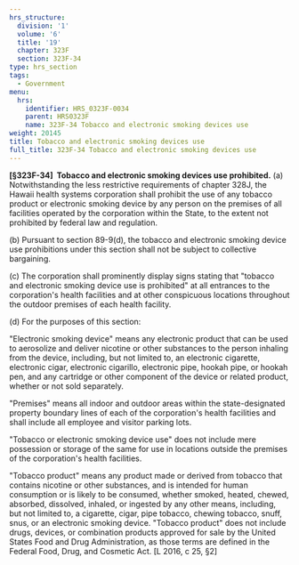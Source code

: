 ```yaml
---
hrs_structure:
  division: '1'
  volume: '6'
  title: '19'
  chapter: 323F
  section: 323F-34
type: hrs_section
tags:
  - Government
menu:
  hrs:
    identifier: HRS_0323F-0034
    parent: HRS0323F
    name: 323F-34 Tobacco and electronic smoking devices use
weight: 20145
title: Tobacco and electronic smoking devices use
full_title: 323F-34 Tobacco and electronic smoking devices use
---
```

**[§323F-34]  Tobacco and electronic smoking devices use prohibited.** (a) Notwithstanding the less restrictive requirements of chapter 328J, the Hawaii health systems corporation shall prohibit the use of any tobacco product or electronic smoking device by any person on the premises of all facilities operated by the corporation within the State, to the extent not prohibited by federal law and regulation.

(b) Pursuant to section 89-9(d), the tobacco and electronic smoking device use prohibitions under this section shall not be subject to collective bargaining.

(c) The corporation shall prominently display signs stating that "tobacco and electronic smoking device use is prohibited" at all entrances to the corporation's health facilities and at other conspicuous locations throughout the outdoor premises of each health facility.

(d) For the purposes of this section:

"Electronic smoking device" means any electronic product that can be used to aerosolize and deliver nicotine or other substances to the person inhaling from the device, including, but not limited to, an electronic cigarette, electronic cigar, electronic cigarillo, electronic pipe, hookah pipe, or hookah pen, and any cartridge or other component of the device or related product, whether or not sold separately.

"Premises" means all indoor and outdoor areas within the state-designated property boundary lines of each of the corporation's health facilities and shall include all employee and visitor parking lots.

"Tobacco or electronic smoking device use" does not include mere possession or storage of the same for use in locations outside the premises of the corporation's health facilities.

"Tobacco product" means any product made or derived from tobacco that contains nicotine or other substances, and is intended for human consumption or is likely to be consumed, whether smoked, heated, chewed, absorbed, dissolved, inhaled, or ingested by any other means, including, but not limited to, a cigarette, cigar, pipe tobacco, chewing tobacco, snuff, snus, or an electronic smoking device. "Tobacco product" does not include drugs, devices, or combination products approved for sale by the United States Food and Drug Administration, as those terms are defined in the Federal Food, Drug, and Cosmetic Act. [L 2016, c 25, §2]